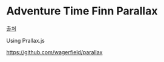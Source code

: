 Adventure Time Finn Parallax
===

[출처](https://codepen.io/abeatrize/pen/JyEGWd)

Using Prallax.js

<https://github.com/wagerfield/parallax>